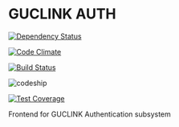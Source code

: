 GUCLINK AUTH
============
[![Dependency Status](https://gemnasium.com/badges/github.com/ah450/guclink-auth-www.svg)](https://gemnasium.com/github.com/ah450/guclink-auth-www)

[![Code Climate](https://codeclimate.com/github/ah450/guclink-auth-www/badges/gpa.svg)](https://codeclimate.com/github/ah450/guclink-auth-www)

[![Build Status](https://travis-ci.org/ah450/guclink-auth-www.svg?branch=master)](https://travis-ci.org/ah450/guclink-auth-www)

![codeship](https://codeship.com/projects/776e5370-dfe3-0133-892d-0e99657653d8/status?branch=master)

[![Test Coverage](https://codeclimate.com/github/ah450/guclink-auth-www/badges/coverage.svg)](https://codeclimate.com/github/ah450/guclink-auth-www/coverage)




Frontend for GUCLINK Authentication subsystem
